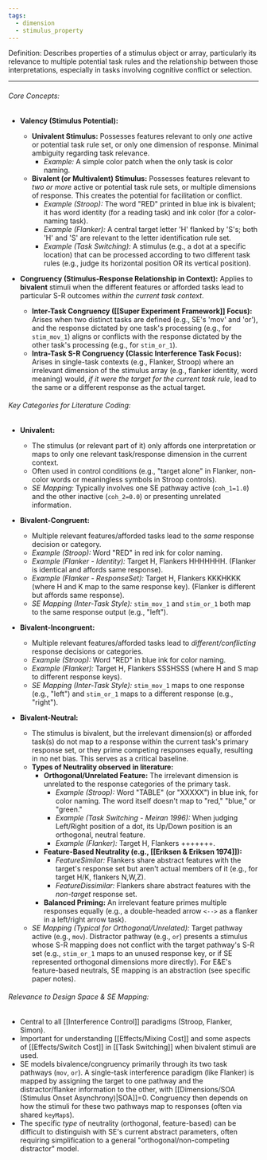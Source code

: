 ```yaml
---
tags:
  - dimension
  - stimulus_property
---
```

Definition: Describes properties of a stimulus object or array, particularly its relevance to multiple potential task rules and the relationship between those interpretations, especially in tasks involving cognitive conflict or selection.

---

###### Core Concepts:

*   **Valency (Stimulus Potential):**
    *   **Univalent Stimulus:** Possesses features relevant to only *one* active or potential task rule set, or only one dimension of response. Minimal ambiguity regarding task relevance.
        *   *Example:* A simple color patch when the only task is color naming.
    *   **Bivalent (or Multivalent) Stimulus:** Possesses features relevant to *two or more* active or potential task rule sets, or multiple dimensions of response. This creates the potential for facilitation or conflict.
        *   *Example (Stroop):* The word "RED" printed in blue ink is bivalent; it has word identity (for a reading task) and ink color (for a color-naming task).
        *   *Example (Flanker):* A central target letter 'H' flanked by 'S's; both 'H' and 'S' are relevant to the letter identification rule set.
        *   *Example (Task Switching):* A stimulus (e.g., a dot at a specific location) that can be processed according to two different task rules (e.g., judge its horizontal position OR its vertical position).

*   **Congruency (Stimulus-Response Relationship in Context):** Applies to **bivalent** stimuli when the different features or afforded tasks lead to particular S-R outcomes *within the current task context*.
    *   **Inter-Task Congruency ([[Super Experiment Framework]] Focus):** Arises when two distinct tasks are defined (e.g., SE's 'mov' and 'or'), and the response dictated by one task's processing (e.g., for `stim_mov_1`) aligns or conflicts with the response dictated by the other task's processing (e.g., for `stim_or_1`).
    *   **Intra-Task S-R Congruency (Classic Interference Task Focus):** Arises in single-task contexts (e.g., Flanker, Stroop) where an irrelevant dimension of the stimulus array (e.g., flanker identity, word meaning) would, *if it were the target for the current task rule*, lead to the same or a different response as the actual target.

###### Key Categories for Literature Coding:

*   **Univalent:**
    *   The stimulus (or relevant part of it) only affords one interpretation or maps to only one relevant task/response dimension in the current context.
    *   Often used in control conditions (e.g., "target alone" in Flanker, non-color words or meaningless symbols in Stroop controls).
    *   *SE Mapping:* Typically involves one SE pathway active (`coh_1=1.0`) and the other inactive (`coh_2=0.0`) or presenting unrelated information.

*   **Bivalent-Congruent:**
    *   Multiple relevant features/afforded tasks lead to the *same* response decision or category.
    *   *Example (Stroop):* Word "RED" in red ink for color naming.
    *   *Example (Flanker - Identity):* Target H, Flankers HHHHHHH. (Flanker is identical and affords same response).
    *   *Example (Flanker - ResponseSet):* Target H, Flankers KKKHKKK (where H and K map to the same response key). (Flanker is different but affords same response).
    *   *SE Mapping (Inter-Task Style):* `stim_mov_1` and `stim_or_1` both map to the same response output (e.g., "left").

*   **Bivalent-Incongruent:**
    *   Multiple relevant features/afforded tasks lead to *different/conflicting* response decisions or categories.
    *   *Example (Stroop):* Word "RED" in blue ink for color naming.
    *   *Example (Flanker):* Target H, Flankers SSSHSSS (where H and S map to different response keys).
    *   *SE Mapping (Inter-Task Style):* `stim_mov_1` maps to one response (e.g., "left") and `stim_or_1` maps to a different response (e.g., "right").

*   **Bivalent-Neutral:**
    *   The stimulus is bivalent, but the irrelevant dimension(s) or afforded task(s) do not map to a response within the current task's primary response set, or they prime competing responses equally, resulting in no net bias. This serves as a critical baseline.
    *   **Types of Neutrality observed in literature:**
        *   **Orthogonal/Unrelated Feature:** The irrelevant dimension is unrelated to the response categories of the primary task.
            *   *Example (Stroop):* Word "TABLE" (or "XXXXX") in blue ink, for color naming. The word itself doesn't map to "red," "blue," or "green."
            *   *Example (Task Switching - Meiran 1996):* When judging Left/Right position of a dot, its Up/Down position is an orthogonal, neutral feature.
            *   *Example (Flanker):* Target H, Flankers +++++++.
        *   **Feature-Based Neutrality (e.g., [[Eriksen & Eriksen 1974]]):**
            *   *FeatureSimilar:* Flankers share abstract features with the target's response set but aren't actual members of it (e.g., for target H/K, flankers N,W,Z).
            *   *FeatureDissimilar:* Flankers share abstract features with the *non-target* response set.
        *   **Balanced Priming:** An irrelevant feature primes multiple responses equally (e.g., a double-headed arrow `<-->` as a flanker in a left/right arrow task).
    *   *SE Mapping (Typical for Orthogonal/Unrelated):* Target pathway active (e.g., `mov`). Distractor pathway (e.g., `or`) presents a stimulus whose S-R mapping does not conflict with the target pathway's S-R set (e.g., `stim_or_1` maps to an unused response key, or if SE represented orthogonal dimensions more directly). For E&E's feature-based neutrals, SE mapping is an abstraction (see specific paper notes).

###### Relevance to Design Space & SE Mapping:

*   Central to all [[Interference Control]] paradigms (Stroop, Flanker, Simon).
*   Important for understanding [[Effects/Mixing Cost]] and some aspects of [[Effects/Switch Cost]] in [[Task Switching]] when bivalent stimuli are used.
*   SE models bivalence/congruency primarily through its two task pathways (`mov`, `or`). A single-task interference paradigm (like Flanker) is mapped by assigning the target to one pathway and the distractor/flanker information to the other, with [[Dimensions/SOA (Stimulus Onset Asynchrony)|SOA]]=0. Congruency then depends on how the stimuli for these two pathways map to responses (often via shared `keyMap`s).
*   The specific *type* of neutrality (orthogonal, feature-based) can be difficult to distinguish with SE's current abstract parameters, often requiring simplification to a general "orthogonal/non-competing distractor" model.